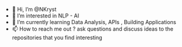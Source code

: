 - 👋 Hi, I’m @NKryst
- 👀 I’m interested in NLP - AI
- 🌱 I’m currently learning Data Analysis, APIs , Building Applications
- 📫 How to reach me out ? ask questions and discuss ideas to the repositories that you find interesting

<!---
NKryst/NKryst is a ✨ special ✨ repository because its `README.md` (this file) appears on your GitHub profile.
You can click the Preview link to take a look at your changes.
--->
